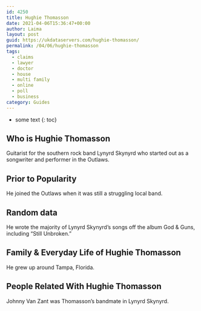 ```yaml
---
id: 4250
title: Hughie Thomasson
date: 2021-04-06T15:36:47+00:00
author: Laima
layout: post
guid: https://ukdataservers.com/hughie-thomasson/
permalink: /04/06/hughie-thomasson
tags:
  - claims
  - lawyer
  - doctor
  - house
  - multi family
  - online
  - poll
  - business
category: Guides
---
```


* some text
{: toc}


## Who is Hughie Thomasson
                  
                  
                  
Guitarist for the southern rock band Lynyrd Skynyrd who started out as a songwriter and performer in the Outlaws.
                  
              
            
              
            
                
                
                
## Prior to Popularity
                  
                  
                  
He joined the Outlaws when it was still a struggling local band.
                  
              
            
              
            
                
                
                
## Random data
                  
                  
                  
He wrote the majority of Lynyrd Skynyrd&#8217;s songs off the album God & Guns, including &#8220;Still Unbroken.&#8221;
                  
              
            
              
            
                
                
                
## Family & Everyday Life of Hughie Thomasson
                  
                  
                  
He grew up around Tampa, Florida.
                  
              
            
              
            
                
                
                
## People Related With Hughie Thomasson
                  
                  
                  
Johnny Van Zant was Thomasson&#8217;s bandmate in Lynyrd Skynyrd.
                  
              
            
              
            
                
              
            
              
              
            
            
              
            
          
          
          